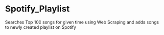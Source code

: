 # Spotify_Playlist
Searches Top 100 songs for given time using Web Scraping and adds songs to newly created playlist on Spotify

